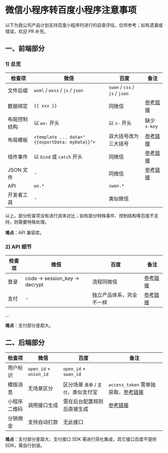 # 微信小程序转百度小程序注意事项

以下为我公司产品计划支持百度小程序时进行的自查评估，仅供参考；如有遗漏或错误，欢迎 PR 补充。

## 一、前端部分

### 1) 总览

| 检查项       | 微信                                           | 百度                           | 备注                                                                             |
| ------------ | ---------------------------------------------- | ------------------------------ | -------------------------------------------------------------------------------- |
| 文件后缀     | `wxml` / `wxss` / `js` / `json`                | `swan` / `css` / `js` / `json` |
| 数据绑定     | `{{ xxx }}`                                    | 同微信                         | [参考链接](https://smartprogram.baidu.com/docs/develop/framework/view_data/)     |
| 布局控制结构 | 以 `wx:` 开头                                  | 以 `s-` 开头                   | 缺少 `s-key`                                                                     |
| 布局模板     | `<template ... data="{{exportData: myData}}">` | 双大括号改为三大括号           | [参考链接](https://smartprogram.baidu.com/docs/develop/framework/view_template/) |
| 组件事件     | 以 `bind` 或 `catch` 开头                      | 同微信                         | [参考链接](https://smartprogram.baidu.com/docs/develop/framework/view_incident/) |
| JSON 文件    | -                                              | 同微信                         | [参考链接](https://smartprogram.baidu.com/docs/develop/tutorial/process_page/)   |
| API          | `wx.*`                                         | `swan.*`                       |
| 开发者工具   | -                                              | 类似微信                       |

以上，部分检查项没有进行具体对比；如有部分特殊事件、控制结构等百度不支持，则需要特殊处理。

**难点**：API 兼容库。

### 2) API 细节

| 检查项 | 微信                           | 百度                     | 备注                                                                                                                               |
| ------ | ------------------------------ | ------------------------ | ---------------------------------------------------------------------------------------------------------------------------------- |
| 登录   | code -> session_key -> decrypt | 流程同微信               | [参考链接](https://smartprogram.baidu.com/docs/develop/api/open_log/#login/)                                                       |
| 支付   | -                              | 独立产品体系，完全不一样 | [参考链接](https://dianshang.baidu.com/platform/doclist/index.html#!/doc/nuomiplus_1_guide/mini_program_cashier/access_process.md) |

...

**难点**：支付部分差距大。

## 二、后端部分

| 检查项       | 微信                   | 百度                                 | 备注                                                                                                 |
| ------------ | ---------------------- | ------------------------------------ | ---------------------------------------------------------------------------------------------------- |
| 用户标识     | `open_id` + `union_id` | `open_id` + `swan_id`                |
| 模版消息     | 无场景区分             | 区分场景 `表单` / `支付`，类似支付宝 | `access_token` 需单独获取，[参考链接](https://smartprogram.baidu.com/docs/develop/server/power_exp/) |
| 小程序二维码 | 调用接口生成           | 需在后台配置规则后直接生成           | [参考链接](https://smartprogram.baidu.com/docs/introduction/scancode/)                               |
| 分销佣金     | 支持自动打款           | 无此接口                             |

**难点**：支付部分差距大，支付接口 SDK 需进行简化集成，其它接口百度不提供 SDK，需自行封装。